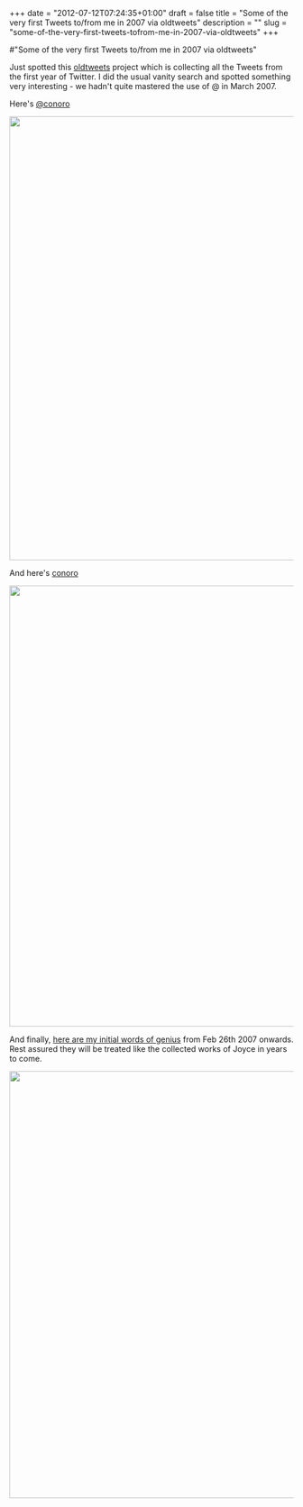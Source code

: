 +++
date = "2012-07-12T07:24:35+01:00"
draft = false
title = "Some of the very first Tweets to/from me in 2007 via oldtweets"
description = ""
slug = "some-of-the-very-first-tweets-tofrom-me-in-2007-via-oldtweets"
+++

#"Some of the very first Tweets to/from me in 2007 via oldtweets"

Just spotted this <a href="http://laughingmeme.org/2012/07/10/oldtweets/">oldtweets</a> project which is collecting all the Tweets from the first year of Twitter. I did the usual vanity search and spotted something very interesting - we hadn't quite mastered the use of @ in March 2007.

Here's <a href="http://kellan.io/oldtweets?q=%40conoro&amp;search=Search">@conoro</a>

<a href="http://kellan.io/oldtweets?q=%40conoro&amp;search=Search"><img class="alignnone size-full wp-image-793" title="twitteryear01_01" src="https://s3-eu-west-1.amazonaws.com/conoroneill.net/wp-content/uploads/2012/07/twitteryear01_01.png" alt="" width="645" height="788" /></a>

And here's <a href="http://kellan.io/oldtweets?q=conoro&amp;search=Search">conoro</a>

<a href="http://kellan.io/oldtweets?q=conoro&amp;search=Search"><img class="alignnone size-full wp-image-794" title="twitteryear01_02" src="https://s3-eu-west-1.amazonaws.com/conoroneill.net/wp-content/uploads/2012/07/twitteryear01_02.png" alt="" width="655" height="783" /></a>

And finally, <a href="http://kellan.io/oldtweets?q=userid%3Aconoro&amp;search=Search">here are my initial words of genius</a> from Feb 26th 2007 onwards. Rest assured they will be treated like the collected works of Joyce in years to come.

<a href="http://kellan.io/oldtweets?q=userid%3Aconoro&amp;search=Search"><img class="alignnone size-full wp-image-795" title="twitteryear01_03" src="https://s3-eu-west-1.amazonaws.com/conoroneill.net/wp-content/uploads/2012/07/twitteryear01_03.png" alt="" width="663" height="758" /></a>